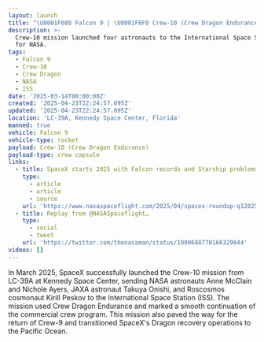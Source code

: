 ```yaml
---
layout: launch
title: "\U0001F680 Falcon 9 | \U0001F6F0 Crew-10 (Crew Dragon Endurance)"
description: >-
  Crew-10 mission launched four astronauts to the International Space Station
  for NASA.
tags:
  - Falcon 9
  - Crew-10
  - Crew Dragon
  - NASA
  - ISS
date: '2025-03-14T00:00:00Z'
created: '2025-04-23T22:24:57.095Z'
updated: '2025-04-23T22:24:57.095Z'
location: 'LC-39A, Kennedy Space Center, Florida'
manned: true
vehicle: Falcon 9
vehicle-type: rocket
payload: Crew-10 (Crew Dragon Endurance)
payload-type: crew capsule
links:
  - title: SpaceX starts 2025 with Falcon records and Starship problems
    type:
      - article
      - article
      - source
    url: 'https://www.nasaspaceflight.com/2025/04/spacex-roundup-q12025/'
  - title: Replay from @NASASpaceflight…
    type:
      - social
      - tweet
    url: 'https://twitter.com/thenasaman/status/1900688770166329644'
videos: []
---
```

In March 2025, SpaceX successfully launched the Crew-10 mission from LC-39A at Kennedy Space Center, sending NASA astronauts Anne McClain and Nichole Ayers, JAXA astronaut Takuya Onishi, and Roscosmos cosmonaut Kirill Peskov to the International Space Station (ISS). The mission used Crew Dragon Endurance and marked a smooth continuation of the commercial crew program. This mission also paved the way for the return of Crew-9 and transitioned SpaceX's Dragon recovery operations to the Pacific Ocean.
